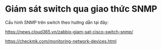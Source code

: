 # Giám sát switch qua giao thức SNMP

Cấu hình SNMP trên switch theo hướng dẫn tại đây:

https://news.cloud365.vn/zabbix-giam-sat-cisco-switch-snmp/

https://checkmk.com/monitoring-network-devices.html

